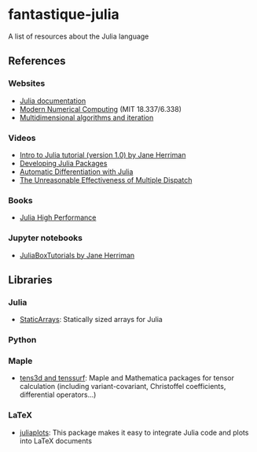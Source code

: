 # fantastique-julia

A list of resources about the Julia language

## References

### Websites

- [Julia documentation](https://docs.julialang.org/)
- [Modern Numerical Computing](http://courses.csail.mit.edu/18.337/2018/) (MIT 18.337/6.338)
- [Multidimensional algorithms and iteration](https://julialang.org/blog/2016/02/iteration/)

### Videos

- [Intro to Julia tutorial (version 1.0) by Jane Herriman](https://youtu.be/8h8rQyEpiZA)
- [Developing Julia Packages](https://youtu.be/QVmU29rCjaA)
- [Automatic Differentiation with Julia](https://youtu.be/vAp6nUMrKYg)
- [The Unreasonable Effectiveness of Multiple Dispatch](https://www.youtube.com/watch?v=kc9HwsxE1OY)

### Books

- [Julia High Performance](https://juliahighperformance.com/)

### Jupyter notebooks

- [JuliaBoxTutorials by Jane Herriman](https://github.com/xorJane/JuliaBoxTutorials)

## Libraries

### Julia

- [StaticArrays](https://github.com/JuliaArrays/StaticArrays.jl):
  Statically sized arrays for Julia

### Python

### Maple

- [tens3d and tenssurf](http://jean.garrigues.perso.centrale-marseille.fr/tens3d.html):
Maple and Mathematica packages for tensor calculation (including variant-covariant, Christoffel coefficients, differential operators…)

### LaTeX

- [juliaplots](https://github.com/sisl/juliaplots.sty):
  This package makes it easy to integrate Julia code and plots into LaTeX documents

<!-- Local Variables: -->
<!-- fill-column: 80 -->
<!-- End: -->
